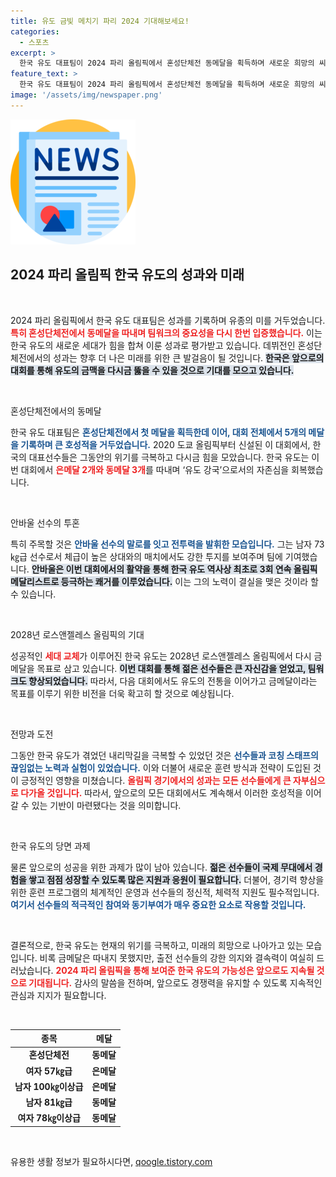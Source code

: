 ```yaml
---
title: 유도 금빛 메치기 파리 2024 기대해보세요!
categories:
  - 스포츠
excerpt: >
  한국 유도 대표팀이 2024 파리 올림픽에서 혼성단체전 동메달을 획득하며 새로운 희망의 씨앗을 뿌렸다. 은메달 2개와 동메달 3개로 호성적을 기록, LA올림픽 금메달 가능성을 높였다. 이로써 성공적인 세대 교체의 가능성을 보여줬다.
feature_text: >
  한국 유도 대표팀이 2024 파리 올림픽에서 혼성단체전 동메달을 획득하며 새로운 희망의 씨앗을 뿌렸다. 은메달 2개와 동메달 3개로 호성적을 기록, LA올림픽 금메달 가능성을 높였다. 이로써 성공적인 세대 교체의 가능성을 보여줬다.
image: '/assets/img/newspaper.png'
---
```


<p><img src="/assets/img/newspaper.png" alt="kimp 속보" /></p>

<h2 data-ke-size="size26">2024 파리 올림픽 한국 유도의 성과와 미래</h2>

<p data-ke-size="size16">&nbsp;</p>

<p>2024 파리 올림픽에서 한국 유도 대표팀은 성과를 기록하며 유종의 미를 거두었습니다. <b><span style="color: #ee2323;">특히 혼성단체전에서 동메달을 따내며 팀워크의 중요성을 다시 한번 입증했습니다.</span></b> 이는 한국 유도의 새로운 세대가 힘을 합쳐 이룬 성과로 평가받고 있습니다. 데뷔전인 혼성단체전에서의 성과는 향후 더 나은 미래를 위한 큰 발걸음이 될 것입니다. <b><span style="background-color: #21538527;">한국은 앞으로의 대회를 통해 유도의 금맥을 다시금 뚫을 수 있을 것으로 기대를 모으고 있습니다.</span></b></p>

<p data-ke-size="size16">&nbsp;</p>

<p>혼성단체전에서의 동메달</p>

<p>한국 유도 대표팀은 <b><span style="color: #1a5490;">혼성단체전에서 첫 메달을 획득한데 이어, 대회 전체에서 5개의 메달을 기록하며 큰 호성적을 거두었습니다.</span></b> 2020 도쿄 올림픽부터 신설된 이 대회에서, 한국의 대표선수들은 그동안의 위기를 극복하고 다시금 힘을 모았습니다. 한국 유도는 이번 대회에서 <b><span style="color: #ee2323;">은메달 2개와 동메달 3개</span></b>를 따내며 ‘유도 강국’으로서의 자존심을 회복했습니다.</p>

<p data-ke-size="size16">&nbsp;</p>

<p>안바울 선수의 투혼</p>

<p>특히 주목할 것은 <b><span style="color: #1a5490;">안바울 선수의 말로를 잇고 전투력을 발휘한 모습입니다.</span></b> 그는 남자 73㎏급 선수로서 체급이 높은 상대와의 매치에서도 강한 투지를 보여주며 팀에 기여했습니다. <b><span style="background-color: #21538527;">안바울은 이번 대회에서의 활약을 통해 한국 유도 역사상 최초로 3회 연속 올림픽 메달리스트로 등극하는 쾌거를 이루었습니다.</span></b> 이는 그의 노력이 결실을 맺은 것이라 할 수 있습니다.</p>

<p data-ke-size="size16">&nbsp;</p>

<p>2028년 로스앤젤레스 올림픽의 기대</p>

<p>성공적인 <b><span style="color: #ee2323;">세대 교체</span></b>가 이루어진 한국 유도는 2028년 로스앤젤레스 올림픽에서 다시 금메달을 목표로 삼고 있습니다. <b><span style="background-color: #21538527;">이번 대회를 통해 젊은 선수들은 큰 자신감을 얻었고, 팀워크도 향상되었습니다.</span></b> 따라서, 다음 대회에서도 유도의 전통을 이어가고 금메달이라는 목표를 이루기 위한 비전을 더욱 확고히 할 것으로 예상됩니다.</p>

<p data-ke-size="size16">&nbsp;</p>

<p>전망과 도전</p>

<p>그동안 한국 유도가 겪었던 내리막길을 극복할 수 있었던 것은 <b><span style="color: #1a5490;">선수들과 코칭 스태프의 끊임없는 노력과 실험이 있었습니다.</span></b> 이와 더불어 새로운 훈련 방식과 전략이 도입된 것이 긍정적인 영향을 미쳤습니다. <b><span style="color: #ee2323;">올림픽 경기에서의 성과는 모든 선수들에게 큰 자부심으로 다가올 것입니다.</span></b> 따라서, 앞으로의 모든 대회에서도 계속해서 이러한 호성적을 이어갈 수 있는 기반이 마련됐다는 것을 의미합니다.</p>

<p data-ke-size="size16">&nbsp;</p>

<p>한국 유도의 당면 과제</p>

<p>물론 앞으로의 성공을 위한 과제가 많이 남아 있습니다. <b><span style="background-color: #21538527;">젊은 선수들이 국제 무대에서 경험을 쌓고 점점 성장할 수 있도록 많은 지원과 응원이 필요합니다.</span></b> 더불어, 경기력 향상을 위한 훈련 프로그램의 체계적인 운영과 선수들의 정신적, 체력적 지원도 필수적입니다. <b><span style="color: #1a5490;">여기서 선수들의 적극적인 참여와 동기부여가 매우 중요한 요소로 작용할 것입니다.</span></b></p>

<p data-ke-size="size16">&nbsp;</p>

<p>결론적으로, 한국 유도는 현재의 위기를 극복하고, 미래의 희망으로 나아가고 있는 모습입니다. 비록 금메달은 따내지 못했지만, 출전 선수들의 강한 의지와 결속력이 여실히 드러났습니다. <b><span style="color: #ee2323;">2024 파리 올림픽을 통해 보여준 한국 유도의 가능성은 앞으로도 지속될 것으로 기대됩니다.</span></b> 감사의 말씀을 전하며, 앞으로도 경쟁력을 유지할 수 있도록 지속적인 관심과 지지가 필요합니다.</p>

<p data-ke-size="size16">&nbsp;</p> 

<table style="width: 100%;">
    <thead>
        <tr>
            <th style="text-align: center;"><b>종목</b></th>
            <th style="text-align: center;"><b>메달</b></th>
        </tr>
    </thead>
    <tbody>
        <tr>
            <td style="text-align: center; height: 17px;"><b>혼성단체전</b></td>
            <td style="text-align: center; height: 17px;"><b>동메달</b></td>
        </tr>
        <tr>
            <td style="text-align: center; height: 17px;"><b>여자 57㎏급</b></td>
            <td style="text-align: center; height: 17px;"><b>은메달</b></td>
        </tr>
        <tr>
            <td style="text-align: center; height: 17px;"><b>남자 100㎏이상급</b></td>
            <td style="text-align: center; height: 17px;"><b>은메달</b></td>
        </tr>
        <tr>
            <td style="text-align: center; height: 17px;"><b>남자 81㎏급</b></td>
            <td style="text-align: center; height: 17px;"><b>동메달</b></td>
        </tr>
        <tr>
            <td style="text-align: center; height: 17px;"><b>여자 78㎏이상급</b></td>
            <td style="text-align: center; height: 17px;"><b>동메달</b></td>
        </tr>
    </tbody>
</table>

<p data-ke-size="size16">&nbsp;</p>
유용한 생활 정보가 필요하시다면, <a href="https://qoogle.tistory.com" rel="dofollow">qoogle.tistory.com</a>


